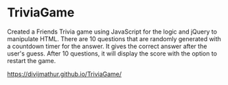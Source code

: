 # TriviaGame

Created a Friends Trivia game using JavaScript for the logic and jQuery to manipulate HTML. There are 10 questions that are randomly generated with a countdown timer for  the answer. It gives the correct answer after the user's guess. After 10 questions, it will display the score with the option to restart the game.


https://divijmathur.github.io/TriviaGame/
